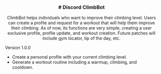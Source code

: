 <h3 align="center"># Discord ClimbBot</h3>
<p align="center">
ClimbBot helps individuals who want to improve their climbing level. Users can create a profile and request for a workout that will help them improve their climbing. As of now, its functions are very simple, creating a user exclusive profile, profile update, and workout creation. Future patches will include gym locator, tip of the day, etc. <br>


 Version 1.0.0
- Create a personal profile with your current climbing level.
- Generate a workout routine including a warmup, climbing, and cooldown.
